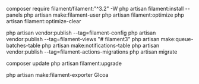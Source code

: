 composer require filament/filament:"^3.2" -W
php artisan filament:install --panels
php artisan make:filament-user
php artisan filament:optimize
php artisan filament:optimize-clear

php artisan vendor:publish --tag=filament-config
php artisan vendor:publish --tag=filament-views
"# filament3" 
php artisan make:queue-batches-table
php artisan make:notifications-table
php artisan vendor:publish --tag=filament-actions-migrations
php artisan migrate

composer update
php artisan filament:upgrade

php artisan make:filament-exporter Glcoa